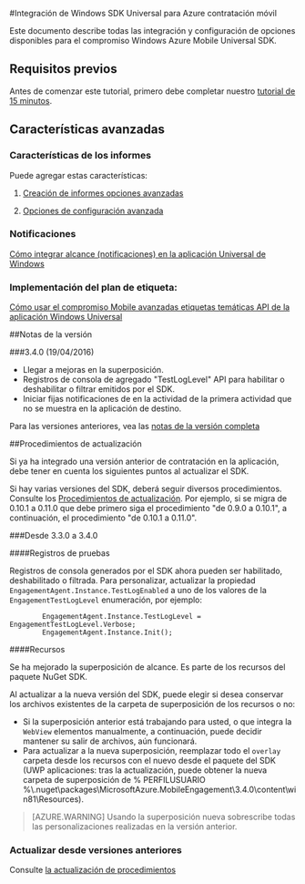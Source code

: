 <properties
    pageTitle="Integración de Windows SDK Universal"
    description="Integración Universal SDK de Windows para Azure contratación móvil"                                     
    services="mobile-engagement"
    documentationCenter="mobile"
    authors="piyushjo"
    manager="dwrede"
    editor="" />

<tags
    ms.service="mobile-engagement"
    ms.workload="mobile"
    ms.tgt_pltfrm="mobile-windows-store"
    ms.devlang="dotnet"
    ms.topic="article"
    ms.date="08/12/2016"
    ms.author="piyushjo;ricksal" />

#<a name="windows-universal-sdk-integration-for-azure-mobile-engagement"></a>Integración de Windows SDK Universal para Azure contratación móvil

Este documento describe todas las integración y configuración de opciones disponibles para el compromiso Windows Azure Mobile Universal SDK.

## <a name="prerequisites"></a>Requisitos previos

Antes de comenzar este tutorial, primero debe completar nuestro [tutorial de 15 minutos](mobile-engagement-windows-store-dotnet-get-started.md).

## <a name="advanced-features"></a>Características avanzadas

### <a name="reporting-features"></a>Características de los informes
Puede agregar estas características:

1. [Creación de informes opciones avanzadas](mobile-engagement-windows-store-advanced-reporting.md)

2. [Opciones de configuración avanzada](mobile-engagement-windows-store-advanced-configuration.md)

### <a name="notifications"></a>Notificaciones

[Cómo integrar alcance (notificaciones) en la aplicación Universal de Windows](mobile-engagement-windows-store-integrate-engagement-reach.md)

### <a name="tag-plan-implementation"></a>Implementación del plan de etiqueta:

[Cómo usar el compromiso Mobile avanzadas etiquetas temáticas API de la aplicación Windows Universal](mobile-engagement-windows-store-use-engagement-api.md)

##<a name="release-notes"></a>Notas de la versión

###<a name="340-04192016"></a>3.4.0 (19/04/2016)

-   Llegar a mejoras en la superposición.
-   Registros de consola de agregado "TestLogLevel" API para habilitar o deshabilitar o filtrar emitidos por el SDK.
-   Iniciar fijas notificaciones de en la actividad de la primera actividad que no se muestra en la aplicación de destino.

Para las versiones anteriores, vea las [notas de la versión completa](mobile-engagement-windows-store-release-notes.md)

##<a name="upgrade-procedures"></a>Procedimientos de actualización

Si ya ha integrado una versión anterior de contratación en la aplicación, debe tener en cuenta los siguientes puntos al actualizar el SDK.

Si hay varias versiones del SDK, deberá seguir diversos procedimientos. Consulte los [Procedimientos de actualización](mobile-engagement-windows-store-upgrade-procedure.md). Por ejemplo, si se migra de 0.10.1 a 0.11.0 que debe primero siga el procedimiento "de 0.9.0 a 0.10.1", a continuación, el procedimiento "de 0.10.1 a 0.11.0".

###<a name="from-330-to-340"></a>Desde 3.3.0 a 3.4.0

####<a name="test-logs"></a>Registros de pruebas

Registros de consola generados por el SDK ahora pueden ser habilitado, deshabilitado o filtrada. Para personalizar, actualizar la propiedad `EngagementAgent.Instance.TestLogEnabled` a uno de los valores de la `EngagementTestLogLevel` enumeración, por ejemplo:

            EngagementAgent.Instance.TestLogLevel = EngagementTestLogLevel.Verbose;
            EngagementAgent.Instance.Init();

####<a name="resources"></a>Recursos

Se ha mejorado la superposición de alcance. Es parte de los recursos del paquete NuGet SDK.

Al actualizar a la nueva versión del SDK, puede elegir si desea conservar los archivos existentes de la carpeta de superposición de los recursos o no:

* Si la superposición anterior está trabajando para usted, o que integra la `WebView` elementos manualmente, a continuación, puede decidir mantener su salir de archivos, aún funcionará.
* Para actualizar a la nueva superposición, reemplazar todo el `overlay` carpeta desde los recursos con el nuevo desde el paquete del SDK (UWP aplicaciones: tras la actualización, puede obtener la nueva carpeta de superposición de % PERFILUSUARIO %\\.nuget\packages\MicrosoftAzure.MobileEngagement\3.4.0\content\win81\Resources).

> [AZURE.WARNING] Usando la superposición nueva sobrescribe todas las personalizaciones realizadas en la versión anterior.

### <a name="upgrade-from-older-versions"></a>Actualizar desde versiones anteriores

Consulte [la actualización de procedimientos](mobile-engagement-windows-store-upgrade-procedure.md)
